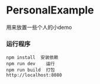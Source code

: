 # PersonalExample
用来放置一些个人的小demo
### 运行程序
    npm install  安装依赖
    npm run dev    运行
    npm run build  打包
    http://localhost:8080